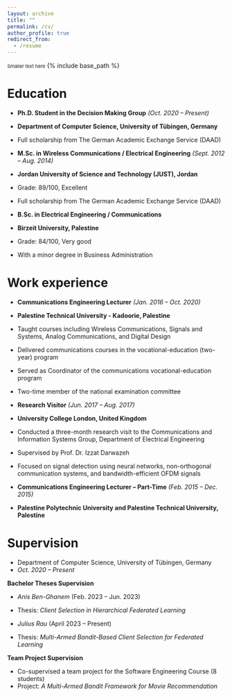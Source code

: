 ```yaml
---
layout: archive
title: ""
permalink: /cv/
author_profile: true
redirect_from:
  - /resume
---
```

<span style="font-size:11px;">Smaller text here</span>
{% include base_path %}

Education
======
- **Ph.D. Student in the Decision Making Group** *(Oct. 2020 – Present)*  
-  **Department of Computer Science, University of Tübingen, Germany**  
- Full scholarship from The German Academic Exchange Service (DAAD)

- **M.Sc. in Wireless Communications / Electrical Engineering** *(Sept. 2012 – Aug. 2014)*  
-  **Jordan University of Science and Technology (JUST), Jordan**  
- Grade: 89/100, Excellent  
-  Full scholarship from The German Academic Exchange Service (DAAD)

- **B.Sc. in Electrical Engineering / Communications**  
- **Birzeit University, Palestine**  
- Grade: 84/100, Very good  
-  With a minor degree in Business Administration



Work experience
======
- **Communications Engineering Lecturer** *(Jan. 2016 – Oct. 2020)*  
 - **Palestine Technical University - Kadoorie, Palestine**  
  - Taught courses including Wireless Communications, Signals and Systems, Analog Communications, and Digital Design  
  - Delivered communications courses in the vocational-education (two-year) program  
  - Served as Coordinator of the communications vocational-education program  
  - Two-time member of the national examination committee  

- **Research Visitor** *(Jun. 2017 – Aug. 2017)*  
 - **University College London, United Kingdom**  
  - Conducted a three-month research visit to the Communications and Information Systems Group, Department of Electrical Engineering  
  - Supervised by Prof. Dr. Izzat Darwazeh  
  - Focused on signal detection using neural networks, non-orthogonal communication systems, and bandwidth-efficient OFDM signals

- **Communications Engineering Lecturer – Part-Time** *(Feb. 2015 – Dec. 2015)*  
 - **Palestine Polytechnic University and Palestine Technical University, Palestine**


Supervision
======
-  Department of Computer Science, University of Tübingen, Germany  
 - *Oct. 2020 – Present*  

  **Bachelor Theses Supervision**  
  - *Anis Ben-Ghanem* (Feb. 2023 – Jun. 2023)  
  -  Thesis: *Client Selection in Hierarchical Federated Learning*

  - *Julius Rau* (April 2023 – Present)  
   - Thesis: *Multi-Armed Bandit-Based Client Selection for Federated Learning*

  **Team Project Supervision**  
  - Co-supervised a team project for the Software Engineering Course (8 students)  
   - Project: *A Multi-Armed Bandit Framework for Movie Recommendation*

